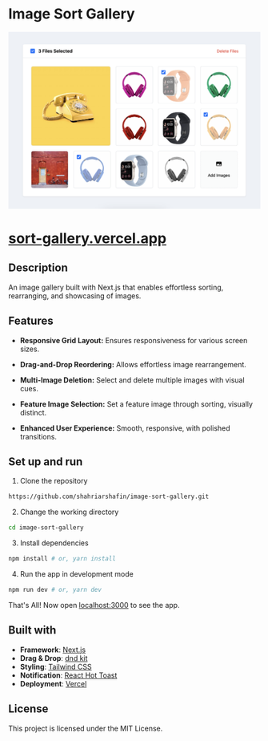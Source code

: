 # Image Sort Gallery

<p align="center">
    <img src='https://raw.githubusercontent.com/shahriarshafin/image-sort-gallery/main/public/images/screenshot.png' alt="project-screenshot">
</p>
<h1>
<a href="https://sort-gallery.vercel.app/" target="_blank">sort-gallery.vercel.app</a>
</h1>

## Description

An image gallery built with Next.js that enables effortless sorting, rearranging, and showcasing of images.

## Features

- **Responsive Grid Layout:** Ensures responsiveness for various screen sizes.

- **Drag-and-Drop Reordering:** Allows effortless image rearrangement.

- **Multi-Image Deletion:** Select and delete multiple images with visual cues.

- **Feature Image Selection:** Set a feature image through sorting, visually distinct.

- **Enhanced User Experience:** Smooth, responsive, with polished transitions.

## Set up and run

1. Clone the repository

```bash
https://github.com/shahriarshafin/image-sort-gallery.git
```

2. Change the working directory

```bash
cd image-sort-gallery
```

3. Install dependencies

```bash
npm install # or, yarn install
```

4. Run the app in development mode

```bash
npm run dev # or, yarn dev
```

That's All! Now open [localhost:3000](http://localhost:3000/) to see the app.

## Built with

- **Framework**: [Next.js](https://nextjs.org/)
- **Drag & Drop**: [dnd kit](https://dndkit.com/)
- **Styling**: [Tailwind CSS](https://tailwindcss.com/)
- **Notification**: [React Hot Toast](https://react-hot-toast.com/)
- **Deployment**: [Vercel](https://vercel.com)

## License

This project is licensed under the MIT License.
